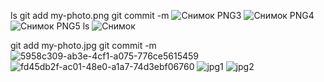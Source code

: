 ls 
git add my-photo.png
git commit -m ![Снимок PNG3](https://user-images.githubusercontent.com/119755617/206839573-1f17a573-5d30-47ff-baa4-2b1cf6a1b52e.PNG)
![Снимок PNG4](https://user-images.githubusercontent.com/119755617/206839578-d2f1e225-4475-4e3f-b425-89a3ec5476f5.PNG)
![Снимок PNG5](https://user-images.githubusercontent.com/119755617/206839580-cef6b184-30fd-4a4c-9a7a-d984543da64e.PNG)
ls ![Снимок](https://user-images.githubusercontent.com/119755617/206839793-6e95675b-784f-4a62-ad80-7bf6475b0f8e.PNG)

git add my-photo.jpg
git commit -m ![5958c309-ab3e-4cf1-a075-776ce5615459](https://user-images.githubusercontent.com/119755617/206839693-7ad19e2c-797c-472b-bf64-0f32c1e60ac5.jpg)
![fd45db2f-ac01-48e0-a1a7-74d3ebf06760](https://user-images.githubusercontent.com/119755617/206839710-e9a24562-c6c7-4c80-8b47-ca846320b416.jpg)
![jpg1](https://user-images.githubusercontent.com/119755617/206839741-4cec43df-91a8-4f80-abb3-b6020c1e959f.jpg)
![jpg2](https://user-images.githubusercontent.com/119755617/206839761-7ab1af14-906a-4310-9a3e-8386ebd3c1f9.jpg)
